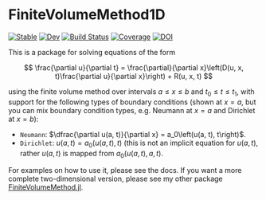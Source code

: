 # FiniteVolumeMethod1D

[![Stable](https://img.shields.io/badge/docs-stable-blue.svg)](https://SciML.github.io/FiniteVolumeMethod1D.jl/stable/)
[![Dev](https://img.shields.io/badge/docs-dev-blue.svg)](https://SciML.github.io/FiniteVolumeMethod1D.jl/dev/)
[![Build Status](https://github.com/SciML/FiniteVolumeMethod1D.jl/actions/workflows/CI.yml/badge.svg?branch=main)](https://github.com/SciML/FiniteVolumeMethod1D.jl/actions/workflows/CI.yml?query=branch%3Amain)
[![Coverage](https://codecov.io/gh/SciML/FiniteVolumeMethod1D.jl/branch/main/graph/badge.svg)](https://codecov.io/gh/SciML/FiniteVolumeMethod1D.jl)
[![DOI](https://zenodo.org/badge/648601161.svg)](https://zenodo.org/badge/latestdoi/648601161)

This is a package for solving equations of the form

$$
\frac{\partial u}{\partial t} = \frac{\partial}{\partial x}\left(D(u, x, t)\frac{\partial u}{\partial x}\right) + R(u, x, t)
$$

using the finite volume method over intervals $a \leq x \leq b$ and $t_0 \leq t \leq t_1$, with support for the following types of boundary conditions (shown at $x = a$, but you can mix boundary condition types, e.g. Neumann at $x=a$ and Dirichlet at $x=b$):

- `Neumann`: $\dfrac{\partial u(a, t)}{\partial x} = a_0\left(u(a, t), t\right)$.
- `Dirichlet`: $u(a, t) = a_0\left(u(a, t), t\right)$ (this is not an implicit equation for $u(a, t)$, rather $u(a, t)$ is mapped from $a_0\left(u(a, t), a, t\right)$.

For examples on how to use it, please see the docs. If you want a more complete two-dimensional version, please see my other package [FiniteVolumeMethod.jl](https://github.com/SciML/FiniteVolumeMethod.jl).
